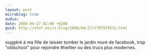 ```yaml
---
layout: post
microblog: true
audio: 
date: 2008-04-27 02:00 +0200
guid: http://xtof.micro.blog/2008/04/27/t797979512.html
---
```

suggéré à ma fille de laisser tomber le jardin muré de facebook, trop "oldschool" pour rejoindre #twitter ou des trucs plus modernes.
